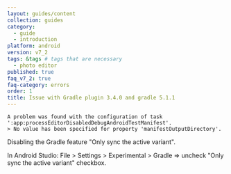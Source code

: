```yaml
---
layout: guides/content
collection: guides
category:
  - guide
  - introduction
platform: android
version: v7_2
tags: &tags # tags that are necessary
  - photo editor
published: true
faq_v7_2: true
faq-category: errors
order: 1
title: Issue with Gradle plugin 3.4.0 and gradle 5.1.1
---
```


```
A problem was found with the configuration of task ':app:processEditorDisabledDebugAndroidTestManifest'.
> No value has been specified for property 'manifestOutputDirectory'.
```

Disabling the Gradle feature "Only sync the active variant".

In Android Studio: File > Settings > Experimental > Gradle => uncheck "Only sync the active variant" checkbox.
